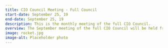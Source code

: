 ```yaml
---
title: CIO Council Meeting - Full Council
start-date: September 25, 19
end-date: September 25, 19
description: This is the monthly meeting of the full CIO Council.
overview: The September meeting of the full CIO Council will be held from 330-5pm at GSA Headquarters at 1800 F St. NW, Washington, DC.
image: rocket.jpg
image-alt: Placeholder photo
---
```

